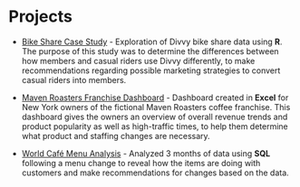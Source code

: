 # Projects

- [Bike Share Case Study](portfolio/bikeshare/index.md) - Exploration of Divvy bike share data using **R**. The purpose of this study was to determine the differences between how members and casual riders use Divvy differently, to make recommendations regarding possible marketing strategies to convert casual riders into members.

- [Maven Roasters Franchise Dashboard](https://1drv.ms/x/c/07bef487dbcd28dd/EZD0kAsW_J9Ph9sw_ZPC0DQBIqAazjGiItdDJf4mHKwMlQ?e=pn8gtp) - Dashboard created in **Excel** for New York owners of the fictional Maven Roasters coffee franchise. This dashboard gives the owners an overview of overall revenue trends and product popularity as well as high-traffic times, to help them determine what product and staffing changes are necessary.

- [World Café Menu Analysis](portfollio/restaurant/index.md) - Analyzed 3 months of data using **SQL** following a menu change to reveal how the items are doing with customers and make recommendations for changes based on the data.
